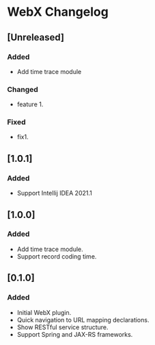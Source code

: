 <!-- Keep a Changelog guide -> https://keepachangelog.com -->

# WebX Changelog

## [Unreleased]
### Added
- Add time trace module

### Changed
- feature 1.

### Fixed
- fix1.

## [1.0.1]
### Added
- Support Intellij IDEA 2021.1

## [1.0.0]
### Added
- Add time trace module.
- Support record coding time. 

## [0.1.0]
### Added
- Initial WebX plugin.
- Quick navigation to URL mapping declarations.
- Show RESTful service structure.
- Support Spring and JAX-RS frameworks.  
